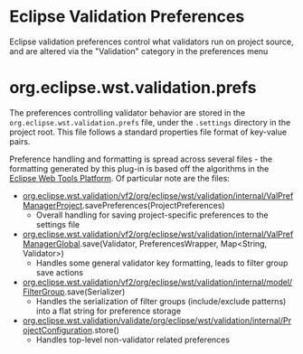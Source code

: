 # Eclipse Validation Preferences

Eclipse validation preferences control what validators run on project source, and are altered via the "Validation" category in the preferences menu

# org.eclipse.wst.validation.prefs

The preferences controlling validator behavior are stored in the `org.eclipse.wst.validation.prefs` file, under the `.settings` directory in the project root. This file follows a standard properties file format of key-value pairs.

Preference handling and formatting is spread across several files - the formatting generated by this plug-in is based off the algorithms in the [Eclipse Web Tools Platform](https://github.com/eclipse/webtools.common). Of particular note are the files:

* [org.eclipse.wst.validation/vf2/org/eclipse/wst/validation/internal/ValPrefManagerProject](https://github.com/eclipse/webtools.common/blob/master/plugins/org.eclipse.wst.validation/vf2/org/eclipse/wst/validation/internal/ValPrefManagerProject.java).savePreferences(ProjectPreferences)
    * Overall handling for saving project-specific preferences to the settings file
* [org.eclipse.wst.validation/vf2/org/eclipse/wst/validation/internal/ValPrefManagerGlobal](https://github.com/eclipse/webtools.common/blob/master/plugins/org.eclipse.wst.validation/vf2/org/eclipse/wst/validation/internal/ValPrefManagerGlobal.java).save(Validator, PreferencesWrapper, Map<String, Validator>)
    * Handles some general validator key formatting, leads to filter group save actions
* [org.eclipse.wst.validation/vf2/org/eclipse/wst/validation/internal/model/FilterGroup](https://github.com/eclipse/webtools.common/blob/master/plugins/org.eclipse.wst.validation/vf2/org/eclipse/wst/validation/internal/model/FilterGroup.java).save(Serializer)
    * Handles the serialization of filter groups (include/exclude patterns) into a flat string for preference storage
* [org.eclipse.wst.validation/validate/org/eclipse/wst/validation/internal/ProjectConfiguration](https://github.com/eclipse/webtools.common/blob/master/plugins/org.eclipse.wst.validation/validate/org/eclipse/wst/validation/internal/ProjectConfiguration.java).store()
    * Handles top-level non-validator related preferences
